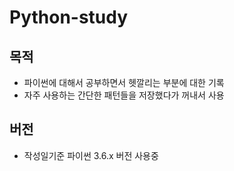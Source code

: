 # Python-study
## 목적
* 파이썬에 대해서 공부하면서 헷깔리는 부분에 대한 기록
* 자주 사용하는 간단한 패턴들을 저장했다가 꺼내서 사용
## 버전
* 작성일기준 파이썬 3.6.x 버전 사용중
